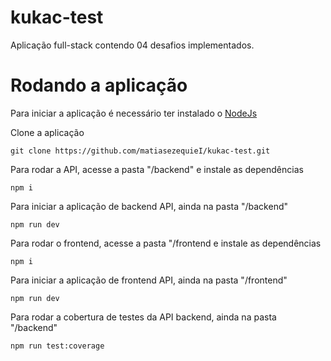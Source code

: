 # kukac-test
Aplicação full-stack contendo 04 desafios implementados.

# Rodando a aplicação

Para iniciar a aplicação é necessário ter instalado o <a href="https://nodejs.org/en/download/">NodeJs</a>

Clone a aplicação
```
git clone https://github.com/matiasezequieI/kukac-test.git
```

Para rodar a API, acesse a pasta "/backend" e instale as dependências
```
npm i
```
Para iniciar a aplicação de backend API, ainda na pasta "/backend"
```
npm run dev
```

Para rodar o frontend, acesse a pasta "/frontend e instale as dependências
```
npm i
```

Para iniciar a aplicação de frontend API, ainda na pasta "/frontend"
```
npm run dev
```

Para rodar a cobertura de testes da API backend, ainda na pasta "/backend"
```
npm run test:coverage
```
